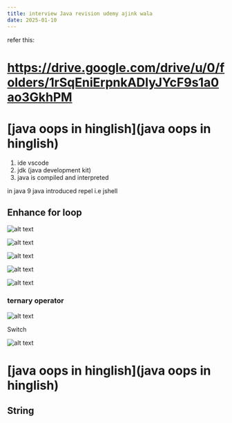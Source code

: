 ```yaml
---
title: interview Java revision udemy ajink wala
date: 2025-01-10
---
```




refer this:
# https://drive.google.com/drive/u/0/folders/1rSqEniErpnkADlyJYcF9s1a0ao3GkhPM


# [java oops in hinglish](java oops in hinglish)


1. ide vscode
2. jdk (java development kit)
3. java is compiled and interpreted

in java 9  java introduced repel i.e jshell


## Enhance for loop

![alt text](/images/Pastedimage20241227174236.png)

![alt text](/images/Pastedimage20241227153317.png)


![alt text](/images/Pastedimage20241227153636.png)



![alt text](/images/Pastedimage20241227153941.png)


![alt text](/images/Pastedimage20241227154425.png)

### ternary operator

![alt text](/images/Pastedimage20241227154541.png)

Switch

![alt text](/images/Pastedimage20241227154648.png)



# [java oops in hinglish](java oops in hinglish)



## String


